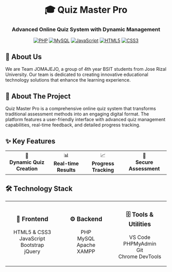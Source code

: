 <div align="center">
  <h1>🎓 Quiz Master Pro</h1>
  <h3>Advanced Online Quiz System with Dynamic Management</h3>

  [![PHP](https://img.shields.io/badge/PHP-777BB4?style=for-the-badge&logo=php&logoColor=white)](https://php.net)
  [![MySQL](https://img.shields.io/badge/MySQL-4479A1?style=for-the-badge&logo=mysql&logoColor=white)](https://mysql.com)
  [![JavaScript](https://img.shields.io/badge/JavaScript-F7DF1E?style=for-the-badge&logo=javascript&logoColor=black)](https://javascript.com)
  [![HTML5](https://img.shields.io/badge/HTML5-E34F26?style=for-the-badge&logo=html5&logoColor=white)](https://html.spec.whatwg.org/)
  [![CSS3](https://img.shields.io/badge/CSS3-1572B6?style=for-the-badge&logo=css3&logoColor=white)](https://www.w3.org/Style/CSS/)
</div>

## 👥 About Us
We are Team JOMAJEJO, a group of 4th year BSIT students from Jose Rizal University. Our team is dedicated to creating innovative educational technology solutions that enhance the learning experience.

## 📌 About The Project
Quiz Master Pro is a comprehensive online quiz system that transforms traditional assessment methods into an engaging digital format. The platform features a user-friendly interface with advanced quiz management capabilities, real-time feedback, and detailed progress tracking.

## ✨ Key Features

<div align="center">
  <table>
    <tr>
      <td align="center">🎯<br><b>Dynamic Quiz Creation</b></td>
      <td align="center">📊<br><b>Real-time Results</b></td>
      <td align="center">📈<br><b>Progress Tracking</b></td>
      <td align="center">🔐<br><b>Secure Assessment</b></td>
    </tr>
  </table>
</div>

## 🛠️ Technology Stack

<div align="center">
  <table width="100%">
    <tr>
      <td align="center" width="33%">
        <h3>🎨 Frontend</h3>
        <p align="center">
          HTML5 & CSS3<br>
          JavaScript<br>
          Bootstrap<br>
          jQuery
        </p>
      </td>
      <td align="center" width="33%">
        <h3>⚙️ Backend</h3>
        <p align="center">
          PHP<br>
          MySQL<br>
          Apache<br>
          XAMPP
        </p>
      </td>
      <td align="center" width="33%">
        <h3>🗄️ Tools & Utilities</h3>
        <p align="center">
          VS Code<br>
          PHPMyAdmin<br>
          Git<br>
          Chrome DevTools
        </p>
      </td>
    </tr>
  </table>
</div>
